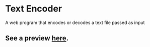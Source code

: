 # Text Encoder
A web program that encodes or decodes a text file passed as input

## See a preview [here](https://ilovebooks.gitlab.io/ufs/text-encoder).
